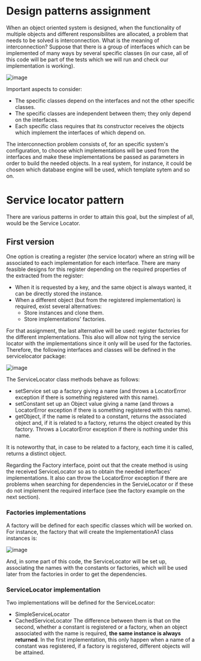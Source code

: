 # Design patterns assignment
When an object oriented system is designed, when the functionality of multiple objects and different responsibilites are allocated, a problem that needs to be solved is interconnection.
What is the meaning of interconnection? Suppose that there is a group of interfaces which can be implemented of many ways by several specific classes (in our case, all of this code will be part of the tests which we will run and check our implementation is working).

![image](https://github.com/mvp17/serviceLocator/assets/45287481/a66ff59d-b6c9-4864-b879-2b7c20aa0621)

Important aspects to consider:
- The specific classes depend on the interfaces and not the other specific classes.
- The specific classes are independent between them; they only depend on the interfaces.
- Each specific class requires that its constructor receives the objects which implement the interfaces of which depend on.

The interconnection problem consists of, for an specific system's configuration, to choose which implementations will be used from the interfaces and make these implementations be passed as parameters in order to build the needed objects.
In a real system, for instance, it could be chosen which database engine will be used, which template sytem and so on.

# Service locator pattern
There are various patterns in order to attain this goal, but the simplest of all, would be the Service Locator.

## First version
One option is creating a register (the service locator) where an string will be associated to each implementation for each interface.
There are many feasible designs for this register depending on the required properties of the extracted from the register:
- When it is requested by a key, and the same object is always wanted, it can be directly stored the instance.
- When a different object (but from the registered implementation) is required, exist several alternatives:
  - Store instances and clone them.
  - Store implementations' factories.

For that assignment, the last alternative will be used: register factories for the different implementations. This also will allow not tying the service locator with the implementations since it only will be used for the factories.
Therefore, the following interfaces and classes will be defined in the servicelocator package:

![image](https://github.com/mvp17/serviceLocator/assets/45287481/b487c2cc-e6ba-4a71-84e1-4c2b12e81c0a)

The ServiceLocator class methods behave as follows:
- setService set up a factory giving a name (and throws a LocatorError exception if there is something registered with this name).
- setConstant set up an Object value giving a name (and throws a LocatorError exception if there is something registered with this name).
- getObject, if the name is related to a constant, returns the associated object and, if it is related to a factory, returns the object created by this factory. Throws a LocatorError exception if there is nothing under this name.

It is noteworthy that, in case to be related to a factory, each time it is called, returns a distinct object.

Regarding the Factory interface, point out that the create method is using the received ServiceLocator so as to obtain the needed interfaces' implementations. It also can throw the LocatorError exception if there are problems when searching for dependencies in the ServieLocator or if these do not implement the required interface (see the factory example on the next section).

### Factories implementations
A factory will be defined for each specific classes which will be worked on.
For instance, the factory that will create the ImplementationA1 class instances is:

![image](https://github.com/mvp17/serviceLocator/assets/45287481/f92faed0-e860-4f30-9bfa-e2a17424ceb6)

And, in some part of this code, the ServiceLocator will be set up, associating the names with the constants or factories, which will be used later from the factories in order to get the dependencies.

### ServiceLocator implementation
Two implementations will be defined for the ServiceLocator:
- SimpleServiceLocator
- CachedServiceLocator
The difference between them is that on the second, whether a constant is registered or a factory, when an object associated with the name is required, **the same instance is always returned**. In the first implementation, this only happen when a name of a constant was registered, if a factory is registered, different objects will be attained.
